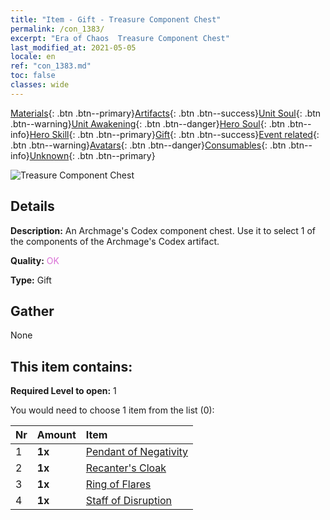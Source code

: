 ```yaml
---
title: "Item - Gift - Treasure Component Chest"
permalink: /con_1383/
excerpt: "Era of Chaos  Treasure Component Chest"
last_modified_at: 2021-05-05
locale: en
ref: "con_1383.md"
toc: false
classes: wide
---
```

 [Materials](/Items/){: .btn .btn--primary}[Artifacts](/Items/Artifacts/){: .btn .btn--success}[Unit Soul](/Items/UnitSoul/){: .btn .btn--warning}[Unit Awakening](/Items/UnitAwakening/){: .btn .btn--danger}[Hero Soul](/Items/HeroSoul/){: .btn .btn--info}[Hero Skill](/Items/HeroSkill/){: .btn .btn--primary}[Gift](/Items/Gift/){: .btn .btn--success}[Event related](/Items/Events/){: .btn .btn--warning}[Avatars](/Items/Avatars/){: .btn .btn--danger}[Consumables](/Items/Consumables/){: .btn .btn--info}[Unknown](/Items/Unknown/){: .btn .btn--primary}

 ![Treasure Component Chest](/images/t/i_906060.png)

## Details
 **Description:** An Archmage's Codex component chest. Use it to select 1 of the components of the Archmage's Codex artifact.

 **Quality:** <span style="color: #DA70D6">OK</span>

 **Type:** Gift

## Gather

  None

## This item contains:

 **Required Level to open:** 1

 You would need to choose 1 item from the list (0):

  | Nr | Amount |     Item    |
  |:---|:-------|:------------|
  | 1 |  **1x** | [Pendant of Negativity](/Items/art_136/) |  | 
  | 2 |  **1x** | [Recanter's Cloak](/Items/art_137/) |  | 
  | 3 |  **1x** | [Ring of Flares](/Items/art_138/) |  | 
  | 4 |  **1x** | [Staff of Disruption](/Items/art_139/) |  | 
